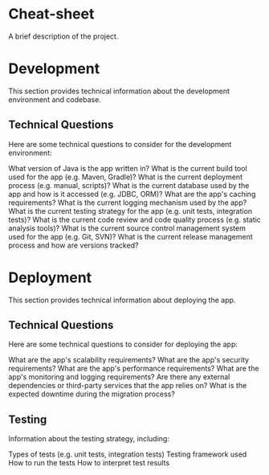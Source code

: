 # Cheat-sheet
A brief description of the project.




# Development
This section provides technical information about the development environment and codebase.

## Technical Questions
Here are some technical questions to consider for the development environment:

What version of Java is the app written in?
What is the current build tool used for the app (e.g. Maven, Gradle)?
What is the current deployment process (e.g. manual, scripts)?
What is the current database used by the app and how is it accessed (e.g. JDBC, ORM)?
What are the app's caching requirements?
What is the current logging mechanism used by the app?
What is the current testing strategy for the app (e.g. unit tests, integration tests)?
What is the current code review and code quality process (e.g. static analysis tools)?
What is the current source control management system used for the app (e.g. Git, SVN)?
What is the current release management process and how are versions tracked?
# Deployment
This section provides technical information about deploying the app.

## Technical Questions
Here are some technical questions to consider for deploying the app:

What are the app's scalability requirements?
What are the app's security requirements?
What are the app's performance requirements?
What are the app's monitoring and logging requirements?
Are there any external dependencies or third-party services that the app relies on?
What is the expected downtime during the migration process?

## Testing
Information about the testing strategy, including:

Types of tests (e.g. unit tests, integration tests)
Testing framework used
How to run the tests
How to interpret test results
